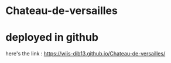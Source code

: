 # Chateau-de-versailles

# deployed in github 
here's the link : https://wiis-dib13.github.io/Chateau-de-versailles/
